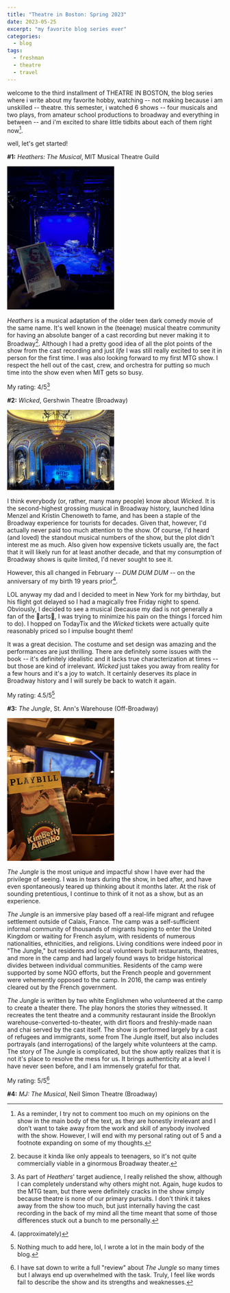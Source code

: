 ```yaml
---
title: "Theatre in Boston: Spring 2023"
date: 2023-05-25
excerpt: "my favorite blog series ever"
categories:
  - blog
tags:
  - freshman
  - theatre
  - travel
---
```


welcome to the third installment of THEATRE IN BOSTON, the blog series where i write about my favorite hobby, watching -- not making because i am unskilled -- theatre. this semester, i watched 6 shows -- four musicals and two plays, from amateur school productions to broadway and everything in between -- and i'm excited to share little tidbits about each of them right now[^1].

well, let's get started!

**#1:** *Heathers: The Musical*, MIT Musical Theatre Guild

<img src="/assets/images/Photo 2023-01-18, 7 08 38 PM.jpg"
     style="display: inline-block; margin: 0 auto; max-width: 250px">

*Heathers* is a musical adaptation of the older teen dark comedy movie of the same name. It's well known in the (teenage) musical theatre community for having an absolute banger of a cast recording but never making it to Broadway[^2]. Although I had a pretty good idea of all the plot points of the show from the cast recording and just *life* I was still really excited to see it in person for the first time. I was also looking forward to my first MTG show. I respect the hell out of the cast, crew, and orchestra for putting so much time into the show even when MIT gets so busy.

My rating: 4/5[^3]

**#2:** *Wicked*, Gershwin Theatre (Broadway)

<img src="/assets/images/Photo 2023-01-22, 2 38 08 PM.jpg"
     style="display: inline-block; margin: 0 auto; max-width: 250px">

I think everybody (or, rather, many many people) know about *Wicked*. It is the second-highest grossing musical in Broadway history, launched Idina Menzel and Kristin Chenoweth to fame, and has been a staple of the Broadway experience for tourists for decades. Given that, however, I'd actually never paid too much attention to the show. Of course, I'd heard (and loved) the standout musical numbers of the show, but the plot didn't interest me as much. Also given how expensive tickets usually are, the fact that it will likely run for at least another decade, and that my consumption of Broadway shows is quite limited, I'd never sought to see it.

However, this all changed in February -- *DUM DUM DUM* -- on the anniversary of my birth 19 years prior[^4]. 

LOL anyway my dad and I decided to meet in New York for my birthday, but his flight got delayed so I had a magically free Friday night to spend. Obviously, I decided to see a musical (because my dad is not generally a fan of the 🌠arts🌠, I was trying to minimize his pain on the things I forced him to do). I hopped on TodayTix and the *Wicked* tickets were actually quite reasonably priced so I impulse bought them! 

It was a great decision. The costume and set design was amazing and the performances are just thrilling. There are definitely some issues with the book -- it's definitely idealistic and it lacks true characterization at times -- but those are kind of irrelevant. *Wicked* just takes you away from reality for a few hours and it's a joy to watch. It certainly deserves its place in Broadway history and I will surely be back to watch it again.

My rating: 4.5/5[^5]

**#3:** *The Jungle*, St. Ann's Warehouse (Off-Broadway)

<img src="/assets/images/Photo 2023-01-31, 6 46 48 PM.jpg"
     style="display: inline-block; margin: 0 auto; max-width: 250px">

*The Jungle* is the most unique and impactful show I have ever had the privilege of seeing. I was in tears during the show, in bed after, and have even spontaneously teared up thinking about it months later. At the risk of sounding pretentious, I continue to think of it not as a show, but as an experience.

*The Jungle* is an immersive play based off a real-life migrant and refugee settlement outside of Calais, France. The camp was a self-sufficient informal community of thousands of migrants hoping to enter the United Kingdom or waiting for French asylum, with residents of numerous nationalities, ethnicities, and religions. Living conditions were indeed poor in "The Jungle," but residents and local volunteers built restaurants, theatres, and more in the camp and had largely found ways to bridge historical divides between individual communities. Residents of the camp were supported by some NGO efforts, but the French people and government were vehemently opposed to the camp. In 2016, the camp was entirely cleared out by the French government. 

*The Jungle* is written by two white Englishmen who volunteered at the camp to create a theater there. The play honors the stories they witnessed. It recreates the tent theatre and a community restaurant inside the Brooklyn warehouse-converted-to-theater, with dirt floors and freshly-made naan and chai served by the cast itself. The show is performed largely by a cast of refugees and immigrants, some from The Jungle itself, but also includes portrayals (and interrogations) of the largely white volunteers at the camp. The story of The Jungle is complicated, but the show aptly realizes that it is not it's place to resolve the mess for us. It brings authenticity at a level I have never seen before, and I am immensely grateful for that.

My rating: 5/5[^6]

**#4:** *MJ: The Musical*, Neil Simon Theatre (Broadway)

[^1]: As a reminder, I try not to comment too much on my opinions on the show in the main body of the text, as they are honestly irrelevant and I don’t want to take away from the work and skill of anybody involved with the show. However, I will end with my personal rating out of 5 and a footnote expanding on some of my thoughts.
[^2]: because it kinda like only appeals to teenagers, so it's not quite commercially viable in a ginormous Broadway theater.
[^3]: As part of *Heathers*' target audience, I really relished the show, although I can completely understand why others might not. Again, huge kudos to the MTG team, but there were definitely cracks in the show simply because theatre is none of our primary pursuits. I don't think it takes away from the show too much, but just internally having the cast recording in the back of my mind all the time meant that some of those differences stuck out a bunch to me personally.
[^4]: (approximately)
[^5]: Nothing much to add here, lol, I wrote a lot in the main body of the blog.
[^6]: I have sat down to write a full "review" about *The Jungle* so many times but I always end up overwhelmed with the task. Truly, I feel like words fail to describe the show and its strengths and weaknesses.
